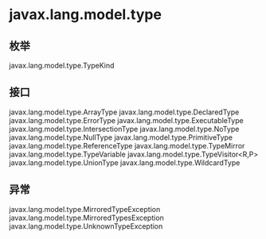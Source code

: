 # javax.lang.model.type

## 枚举

javax.lang.model.type.TypeKind

## 接口

javax.lang.model.type.ArrayType
javax.lang.model.type.DeclaredType
javax.lang.model.type.ErrorType
javax.lang.model.type.ExecutableType
javax.lang.model.type.IntersectionType
javax.lang.model.type.NoType
javax.lang.model.type.NullType
javax.lang.model.type.PrimitiveType
javax.lang.model.type.ReferenceType
javax.lang.model.type.TypeMirror
javax.lang.model.type.TypeVariable
javax.lang.model.type.TypeVisitor<R,P>
javax.lang.model.type.UnionType
javax.lang.model.type.WildcardType

## 异常

javax.lang.model.type.MirroredTypeException
javax.lang.model.type.MirroredTypesException
javax.lang.model.type.UnknownTypeException




